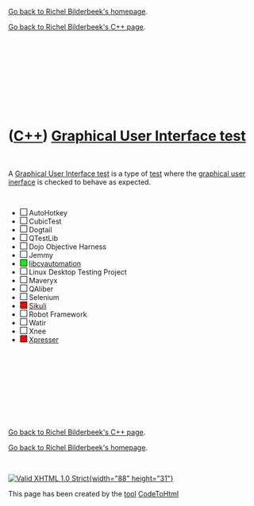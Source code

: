 [Go back to Richel Bilderbeek's homepage](index.htm).

[Go back to Richel Bilderbeek's C++ page](Cpp.htm).

 

 

 

 

 

([C++](Cpp.htm)) [Graphical User Interface test](CppGuiTest.htm)
================================================================

 

A [Graphical User Interface test](CppGuiTest.htm) is a type of
[test](CppTest.htm) where the [graphical user inerface](CppGui.htm) is
checked to behave as expected.

 

-   ![TODO](PicTransparent.png) AutoHotkey
-   ![TODO](PicTransparent.png) CubicTest
-   ![TODO](PicTransparent.png) Dogtail
-   ![TODO](PicTransparent.png) QTestLib
-   ![TODO](PicTransparent.png) Dojo Objective Harness
-   ![TODO](PicTransparent.png) Jemmy
-   ![OKAY](PicGreen.png) [libcvautomation](CppLibcvautomation.htm)
-   ![TODO](PicTransparent.png) Linux Desktop Testing Project
-   ![TODO](PicTransparent.png) Maveryx
-   ![TODO](PicTransparent.png) QAliber
-   ![TODO](PicTransparent.png) Selenium
-   ![FAIL](PicRed.png) [Sikuli](CppSikuli.htm)
-   ![TODO](PicTransparent.png) Robot Framework
-   ![TODO](PicTransparent.png) Watir
-   ![TODO](PicTransparent.png) Xnee
-   ![FAIL](PicRed.png) [Xpresser](CppXpresser.htm)

 

 

 

 

 

[Go back to Richel Bilderbeek's C++ page](Cpp.htm).

[Go back to Richel Bilderbeek's homepage](index.htm).

 

[![Valid XHTML 1.0 Strict](valid-xhtml10.png){width="88"
height="31"}](http://validator.w3.org/check?uri=referer)

This page has been created by the [tool](Tools.htm)
[CodeToHtml](ToolCodeToHtml.htm)
